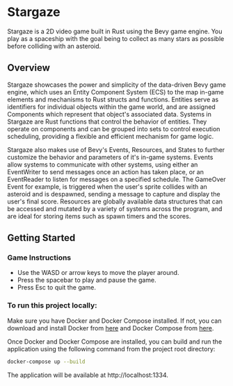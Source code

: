 # Stargaze

Stargaze is a 2D video game built in Rust using the Bevy game engine. You play as a spaceship with the goal being to collect as many stars as possible before colliding with an asteroid.

## Overview

Stargaze showcases the power and simplicity of the data-driven Bevy game engine, which uses an Entity Component System (ECS) to the map in-game elements and mechanisms to Rust structs and functions. Entities serve as identifiers for individual objects within the game world, and are assigned Components which represent that object's associated data. Systems in Stargaze are Rust functions that control the behavior of entities. They operate on components and can be grouped into sets to control execution scheduling, providing a flexible and efficient mechanism for game logic. 

Stargaze also makes use of Bevy's Events, Resources, and States to further customize the behavior and parameters of it's in-game systems. Events allow systems to communicate with other systems, using either an EventWriter to send messages once an action has taken place, or an EventReader to listen for messages on a specified schedule. The GameOver Event for example, is triggered when the user's sprite collides with an asteroid and is despawned, sending a message to capture and display the user's final score. Resources are globally available data structures that can be accessed and mutated by a variety of systems across the program, and are ideal for storing items such as spawn timers and the scores.



## Getting Started

### Game Instructions

* Use the WASD or arrow keys to move the player around.
* Press the spacebar to play and pause the game.
* Press Esc to quit the game.

### To run this project locally:

Make sure you have Docker and Docker Compose installed. If not, you can download and install Docker from [here](https://docs.docker.com/get-docker/) and Docker Compose from [here](https://docs.docker.com/compose/install/).

Once Docker and Docker Compose are installed, you can build and run the application using the following command from the project root directory:

```zsh
docker-compose up --build
``` 

The application will be available at http://localhost:1334.
